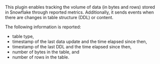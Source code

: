 This plugin enables tracking the volume of data (in bytes and rows) stored in Snowflake through reported metrics.
Additionally, it sends events when there are changes in table structure (DDL) or content.

The following information is reported:

* table type,
* timestamp of the last data update and the time elapsed since then,
* timestamp of the last DDL and the time elapsed since then,
* number of bytes in the table, and
* number of rows in the table.
